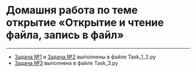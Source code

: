 # Домашня работа по теме открытие «Открытие и чтение файла, запись в файл»
___


* [Задача №1](https://github.com/netology-code/py-homeworks-basic/tree/master/7.files#задача-1) и [Задача №2](https://github.com/netology-code/py-homeworks-basic/tree/master/7.files#задача-2) выполнены в файле Task_1_2.py
* [Задача №3](https://github.com/netology-code/py-homeworks-basic/tree/master/7.files#задача-3) выполнена в файле Task_3.py
